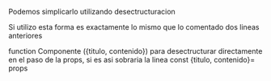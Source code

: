 Podemos simplicarlo utilizando desectructuracion

Si utilizo esta forma es exactamente lo mismo que lo comentado dos lineas anteriores

function Componente ({titulo, contenido}) para desectructurar directamente en el paso de la props, si es asi sobraria la linea const {titulo, contenido}= props
